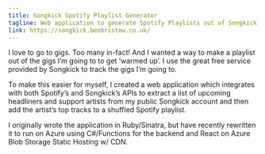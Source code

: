 ```yaml
---
title: Songkick Spotify Playlist Generator
tagline: Web application to generate Spotify Playlists out of Songkick upcoming gig artists
link: https://songkick.benbristow.co.uk/
---
```


I love to go to gigs. Too many in-fact! And I wanted a way to make a playlist out of the gigs I’m going to to get ‘warmed up’. I use the great free service provided by Songkick to track the gigs I’m going to.

To make this easier for myself, I created a web application which integrates with both Spotify’s and Songkick’s APIs to extract a list of upcoming headliners and support artists from my public Songkick account and then add the artist’s top tracks to a shuffled Spotify playlist.

I originally wrote the application in Ruby/Sinatra, but have recently rewritten it to run on Azure using C#/Functions for the backend and React on Azure Blob Storage Static Hosting w/ CDN.